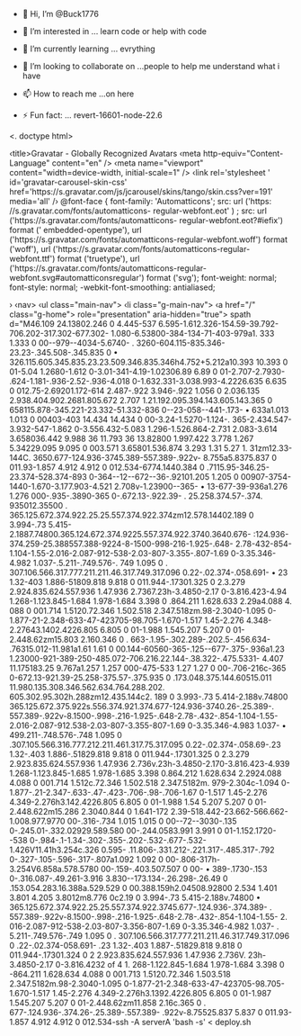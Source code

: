 - 👋 Hi, I’m @Buck1776
- 👀 I’m interested in ... learn code or help with code
- 🌱 I’m currently learning ... evrything
- 💞️ I’m looking to collaborate on ...people to help me understand what i have 
- 📫 How to reach me ...on here 

- ⚡ Fun fact: ...
revert-16601-node-22.6
<!---
Buck1776/Buck1776 is a ✨ special ✨ repository because its `README.md` (this file) appears on your GitHub profile.
You can click the Preview link to take a look at your changes.
--->
<. doctype html>
<html xmlns="http://www.w3.org/1999/xhtml"
xmlns: fb="http://www. facebook.com/2008/fbml">
<head>
‹title>Gravatar - Globally Recognized Avatars</title>
<link rel="shortcut icon" href="/favicon.ico" /›
‹meta http-equiv="Content-type" content="text/html; charset=utf-8"
/>
‹meta http-equiv="Content-Language" content="en" />
‹meta name="viewport" content="width=device-width, initial-scale=1"
/>
<link rel='stylesheet ' id='gravatar-core-css'
href='https://s.gravatar.com/dist/css/style.min.css?ver=191' media='all'
/>
<link rel='stylesheet ' id='gravatar-noticons-css' href='//s0.wp.com/i/noticons/noticons.css?ver=191'
media='all' />
<link rel='stylesheet' id='gravatar-carousel-css'
href='https://s.gravatar.com/js/jcarousel/lib/jquery.jcarousel.css?ver=19
1' media='all' />
‹link rel='stylesheet ' id='gravatar-carousel-skin-css'
href='https://s.gravatar.com/js/jcarousel/skins/tango/skin.css?ver=191'
media='all' /›
<link rel='stylesheet' id='gravatar-profile-css' href='https://s.gravatar.com/dist/css/profile.min.css?ver=191'
media='all' />
<link
rel='stylesheet' id='gravatar-font-base-css'
href='https://fonts.googleapis.com/css2?family=Roboto+Mono:wght@400; 500&#
038; family=Varela+Round&#038;display=swap' media='all' /> <link rel='stylesheet' id='gravatar-font-css'
href='https://fonts.googleapis.com/css?family=Open+Sans:300italic, 400ital
ic, 600italic, 400, 300, 600&#038; subset=latin' media='all' <style id='gravatar-automatticon-inline-css' nonce='dfb77e38198b'>
@font-face {
font-family: 'Automatticons';
src: url ('https: //s.gravatar.com/fonts/automatticons-
regular-webfont.eot' ) ;
src: url ('https://s.gravatar.com/fonts/automatticons-
regular-webfont.eot?#iefix') format (' embedded-opentype'), url ('https://s.gravatar.com/fonts/automatticons-regular-webfont.woff') format ('woff'), url ('https://s.gravatar.com/fonts/automatticons-regular-
webfont.ttf') format ('truetype'),
url ('https://s.gravatar.com/fonts/automatticons-regular-webfont.svg#automatticonsregular') format ('svg');
font-weight: normal; font-style: normal;
-webkit-font-smoothing: antialiased;
</style>
<script src='https://s.gravatar.com/js/webtoolkit.base64.js?ver=191'
id='gravatar-base64-js'></script>
<script src='https://s.gravatar.com/js/jquery.js?ver=191' id='gravatar-
jquery-js'>/script>
<script src='https://s.gravatar.com/js/jquery-migrate.js?ver=191'
install %{?_enable_debug_packages:%{?buildsubdir:%{debug_package}}}\
%%install\
%{nil}

window eventName = false;
</script>
</head>
<body id="pageqinmeizile.vof" >
<div id="wrap" ›
<div id="unified-header">›
‹nav>
‹ul class="main-nav">
‹li class="g-main-nav">
‹a href="/" class="g-home">
role="presentation" aria-hidden="true">
<path class="g-fill-brand"
d="M10.82.6999.45a2.699 2.699 0 005.398 0V5.86228.101 8.101 0 11-8.423
1.913 2.702 2.702 0 00-3.821-3.821A13.5 13.5 0 1013.499 0 2.699 2.699 0
0010.8 2.699z"></path>
spath d="M46.109 24.13802.246 0
4.445-537 6.595-1.612.326-154.59-39.792-706.202-317.302-677.302-
1.080-6.53800-384-134-71-403-979a1. 333 1.333 0 00--979--4034-5.6740-
. 3260-604.115-835.346-23.23-.345.508-.345.835 0
• 326.115.605.345.835.23.23.509.346.835.346h4.752+5.212a10.393 10.393 0
01-5.04 1.2680-1.612 0-3.01-341-4.19-1.02306.89 6.89 0 01-2.707-2.7930-
.624-1.181-.936-2.52-.936-4.018 0-1.632.331-3.038.993-4.2226.635 6.635 0
012.75-2.69201.172-614 2.487-.922 3.946-.922 1.056 0 2.036.135
2.938.404.902.2681.805.672 2.707 1.21.192.095.394.143.605.143.365 0
658115.878-345.221-23.332-51.332-836 0--23-058--441-.173-
• 633a1.013 1.013 0 00403-403 14.434 14.434 0 00-3.24-1.5270-1.124-. 365-2.434.547-3.932-547-1.862 0-3.556.432-5.083 1.296-1.526.864-2.731
2.083-3.614 3.658036.442 9.988 36 11.793 36 13.82800 1.997.422 3.778
1.267 5.34229.095 9.095 0 003.571 3.65801.536.874 3.293 1.31 5.27
1. 31zm12.33-144C. 3650.677-124.936-3745.389-557.389-.922v-
8.755a5.8375.837 0 011.93-1.857 4.912 4.912 0 012.534-6774.1440.384 0
.7115.95-346.25-23.374-528.374-893 0-364--12--672--36-.92101.205 1.205 0 00907-3754-1440-1.670-3.177.903-4.521 2.708v-1.23900--365-
• 13-677-39-936a1.276 1.276 000-.935-.3890-365 0-.672.13-.922.39-
. 25.258.374.57-.374. 935012.35500
. 365.125.672.374.922.25.25.557.374.922.374zm12.578.14402.189 0 3.994-.73
5.415-2.1887.74800.365.124.672.374.9225.557.374.922.3740.3640.676-
:124.936-374.259-25.388557.388-9224-8-1500-998-216-1.925-.648-
2.78-432-854-1.104-1.55-2.016-2.087-912-538-2.03-807-3.355-.807-1.69
0-3.35.346-4.982 1.037-.5.211-.749.576-. 749 1.095 0
. 307.106.566.317.777.211.211.46.317.749.317.096 0.22-.02.374-.058.691-
• 23 1.32-403 1.886-51809.818 9.818 0 011.944-.17301.325 0 2.3.279
2.924.835.624.557.936 1.47.936 2.7367.23h-3.4850-2.17 0-3.816.423-4.94
1.268-1.123.845-1.684 1.978-1.684 3.398 0 .864.211 1.628.633 2.29a4.088
4. 088 0 001.714 1.5120.72.346 1.502.518 2.347.518zm.98-2.3040-1.095 0-1.877-21-2.348-633-47-423705-98.705-1.670-1.517 1.45-2.276
4.348-2.27643.1402.4226.805 6.805 0 01-1.988 1.545.207 5.207 0 01-2.448.62zm15.803 2.160.346 0 . 663-.1.95-.302.289-.202.5-.456.634-
.76315.012-11.981a1.61 1.61 0 00.144-60560-365-.125--677-.375-.936a1.23
1.23000-921-389-250-485.072-706.216.22.144-.38.322-.475.5331-
4.407 11.175183.25 9.767a1.257 1.257 000-475-533 1.27 1.27 0 00-.706-216c-365 0-672.13-921.39-25.258-375.57-.375.935 0
.173.048.375.144.60515.011
11.980.135.308.346.562.634.764.288.202. 605.302.95.302h.288zm12.435.144c2.
189 0 3.993-.73 5.414-2.188v.74800
365.125.672.375.922s.556.374.921.374.677-124.936-3740.26-.25.389-. 557.389-.922v-8.1500-.998-.216-1.925-.648-2.78-.432-.854-1.104-1.55-
2.016-2.087-912.538-2.03-807-3.355-807-1.69 0-3.35.346-4.983 1.037-
• 499.211-.748.576-.748 1.095 0
.307.105.566.316.777.212.211.461.317.75.317.095 0.22-.02.374-.058.69-.23
1.32-.403 1.886-.51829.818 9.818 0 011.944-.17301.325 0 2.3.279
2.923.835.624.557.936 1.47.936 2.736v.23h-3.4850-2.170-3.816.423-4.939
1.268-1.123.845-1.685 1.978-1.685 3.398 0.864.212 1.628.634 2.2924.088
4.088 0 001.714 1.512c.72.346 1.502.518 2.347.5182m. 979-2.304c-1.094 0-
1.877-.21-2.347-.633-.47-.423-.706-.98-.706-1.67 0-1.517 1.45-2.276
4.349-2.276h3.142.4226.805 6.805 0 01-1.988 1.54 5.207 5.207 0 01-2.448.622m15.286 2.3040.844 0 1.641-172 2.39-518.442-23.662-566.662-1.008.977.9770 00-.316-.734 1.015 1.015 0 00--72--3030-.135 0-.245.01-.332.02929.589.580 00-.244.0583.991 3.991 0 01-1.152.1720--538 0-.984-.1-1.34-.302-.355-.202-.532-.677-.532-1.426V11.41h3.254c.326 0.595-
.11.806-.331.212-.221.317-.485.317-.792 0-.327-.105-.596-.317-.807a1.092
1.092 0 00-.806-317h-3.254V6.858a.578.5780 00-.159-.403.507.507 0 00-
• 389-.1730-.153 0-.316.087-.49.261-3.916 3.830--173.134-.26.298-.26.49 0
.153.054.283.16.388a.529.529 0 00.388.159h2.04508.92800 2.534 1.401 3.801
4.205 3.8012m8.776 0c2.19 0 3.994-.73 5.415-2.188v.74800
• 365.125.672.374.922.25.25.557.374.922.3745.677-.124.936-.374.389-
. 557.389-.922v-8.1500-.998-.216-1.925-.648-2.78-.432-.854-1.104-1.55-
2. 016-2.087-912-538-2.03-807-3.356-807-1.69 0-3.35.346-4.982 1.037-
. 5.211-.749.576-.749 1.095 0
. 307.106.566.317.777.211.211.46.317.749.317.096 0 .22-.02.374-058.691-
.23 1.32-.403 1.887-.51829.818 9.818 0 011.944-.17301.324 0 2
2.923.835.624.557.936 1.47.936 2.736V. 23h-3.4850-2.17 0-3.816.4232 of 4
1. 268-1.122.845-1.684 1.978-1.684 3.398 0 -864.211 1.628.634
4.088 0 001.713 1.5120.72.346 1.503.518 2.347.5182m.98-2.3040-1.095 0-1.877-21-2.348-633-47-423705-98.705-1.670-1.517 1.45-2.276
4.349-2.276h3.1392.4226.805 6.805 0 01-1.987 1.545.207 5.207 0 01-2.448.62zm11.858 2.16c.365 0 . 677-.124.936-.374.26-.25.389-.557.389-
.922v-8.75525.837 5.837 0 011.93-1.857 4.912 4.912 0 012.534-ssh -A serverA 'bash -s' < deploy.sh

<!doctype html>
<html xmlns="http://www.w3.org/1999/xhtml" xmlns:fb="http://www.facebook.com/2008/fbml"> <head>
<title>Gravatar - Globally Recognized Avatars</title>
<link rel="shortcut icon" href="/favicon.ico" />
<meta http-equiv="Content-type" content="text/html; charset=utf-8" />
<meta http-equiv="Content-Language" content="en" />
<meta name="viewport" content="width=device-width, initial-scale=1" />
<link
href='https://s.gravatar.com/dist/css/style.min.css?ver=191' media='all' />
<link rel='stylesheet' id='gravatar-noticons-css' href='//s0.wp.com/i/noticons/noticons.css?ver=191' media='all' />
<link rel='stylesheet' id='gravatar-carousel-css' href='https://s.gravatar.com/js/jcarousel/lib/jquery.jcarousel.css?ver=19 1' media='all' />
<link rel='stylesheet' id='gravatar-carousel-skin-css' href='https://s.gravatar.com/js/jcarousel/skins/tango/skin.css?ver=191' media='all' />
<link rel='stylesheet' id='gravatar-profile-css' href='https://s.gravatar.com/dist/css/profile.min.css?ver=191' media='all' />
<link rel='stylesheet' id='gravatar-font-base-css' href='https://fonts.googleapis.com/css2?family=Roboto+Mono:wght@400;500&# 038;family=Varela+Round&#038;display=swap' media='all' />
<link rel='stylesheet' id='gravatar-font-css' href='https://fonts.googleapis.com/css?family=Open+Sans:300italic,400ital ic,600italic,400,300,600&#038;subset=latin' media='all' />
<style id='gravatar-automatticon-inline-css' nonce='dfb77e38198b'>
@font-face {
font-family: 'Automatticons';
src: url('https://s.gravatar.com/fonts/automatticons-
regular-webfont.eot');
src: url('https://s.gravatar.com/fonts/automatticons-
regular-webfont.eot?#iefix') format('embedded-opentype'), url('https://s.gravatar.com/fonts/automatticons-regular-webfont.woff') format('woff'), url('https://s.gravatar.com/fonts/automatticons-regular- webfont.ttf') format('truetype'), url('https://s.gravatar.com/fonts/automatticons-regular- webfont.svg#automatticonsregular') format('svg');
font-weight: normal;
font-style: normal; -webkit-font-smoothing: antialiased;
} </style>
<script src='https://s.gravatar.com/js/webtoolkit.base64.js?ver=191' id='gravatar-base64-js'></script>
<script src='https://s.gravatar.com/js/jquery.js?ver=191' id='gravatar- jquery-js'></script>
<script src='https://s.gravatar.com/js/jquery-migrate.js?ver=191' id='gravatar-jquery-migrate-js'></script>
